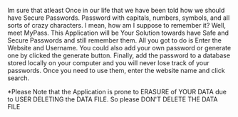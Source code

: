 Im sure that atleast Once in our life that we have been told how we should have Secure Passwords. Password with capitals, numbers, symbols, and all sorts of crazy characters. I mean, how am I suppose to remember it?
Well, meet MyPass. This Application will be Your Solution towards have Safe and Secure Passwords and still remember them.
All you got to do is Enter the Website and Username. You could also add your own password or generate one by clicked the generate button.
Finally, add the password to a database stored locally on your computer and you will never lose track of your passwords.
Once you need to use them, enter the website name and click search.

*Please Note that the Application is prone to ERASURE of YOUR DATA due to USER DELETING the DATA FILE. So please DON'T DELETE THE DATA FILE
